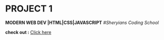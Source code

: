 # PROJECT 1
**MODERN WEB DEV |HTML|CSS|JAVASCRIPT**
*#Sheryians Coding School*

**check out :** [Click here]( https://sanketp100.github.io/CSS-Responsive-Projects/)
